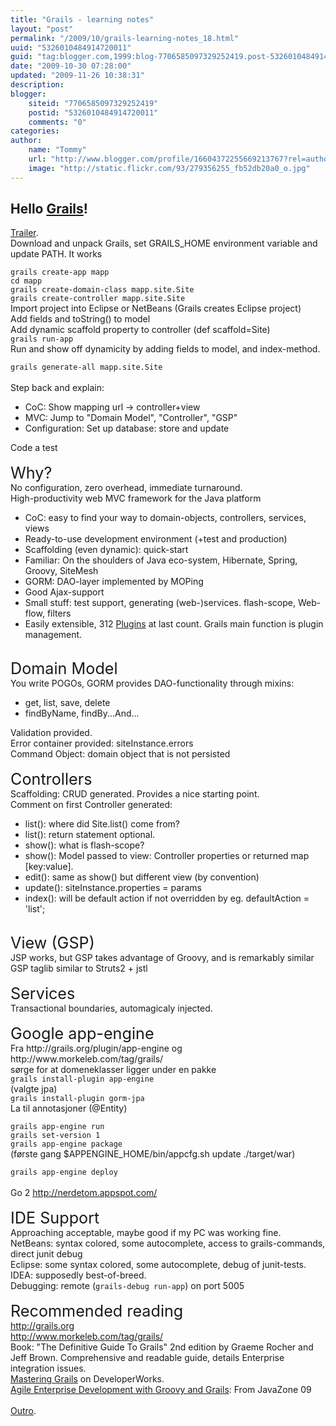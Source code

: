 ```yaml
---
title: "Grails - learning notes"
layout: "post"
permalink: "/2009/10/grails-learning-notes_18.html"
uuid: "5326010484914720011"
guid: "tag:blogger.com,1999:blog-7706585097329252419.post-5326010484914720011"
date: "2009-10-30 07:28:00"
updated: "2009-11-26 10:38:31"
description: 
blogger:
    siteid: "7706585097329252419"
    postid: "5326010484914720011"
    comments: "0"
categories: 
author: 
    name: "Tommy"
    url: "http://www.blogger.com/profile/16604372255669213767?rel=author"
    image: "http://static.flickr.com/93/279356255_fb52db20a0_o.jpg"
---
```


<div class="css-full-post-content js-full-post-content">
<div xmlns="http://www.w3.org/1999/xhtml"><h2>Hello <a href="http://grails.org/">Grails</a>!</h2><a href="http://www.youtube.com/watch?v=RDM75-oXGmQ">Trailer</a>.<br />Download and unpack Grails, set GRAILS_HOME environment variable and update PATH. It works<br /><code><br />grails create-app mapp<br />cd mapp<br />grails create-domain-class mapp.site.Site<br />grails create-controller mapp.site.Site</code><br />Import project into Eclipse or NetBeans (Grails creates Eclipse project)<br />Add fields and toString() to model<br />Add dynamic scaffold property to controller (def scaffold=Site)<br /><code>grails run-app</code><br />Run and show off dynamicity by adding fields to model, and index-method.<br /><code><br />grails generate-all mapp.site.Site<br /></code><br />Step back and explain:<br /><ul><li>CoC: Show mapping url -> controller+view<br /></li><li>MVC: Jump to "Domain Model", "Controller", "GSP"</li><li>Configuration: Set up database: store and update<br /></li></ul>Code a test<br /><br /><span style="font-size:180%;">Why?</span><br />No configuration, zero overhead, immediate turnaround.<br />High-productivity web MVC framework for the Java platform<br /><ul><li>CoC: easy to find your way to domain-objects, controllers, services, views</li><li>Ready-to-use development environment (+test and production)</li><li>Scaffolding (even dynamic): quick-start<br /></li><li>Familiar: On the shoulders of Java eco-system, Hibernate, Spring, Groovy, SiteMesh<br /></li><li>GORM: DAO-layer implemented by MOPing</li><li>Good Ajax-support</li><li>Small stuff: test support, generating (web-)services. flash-scope, Web-flow, filters<br /></li><li>Easily extensible, 312 <a href="http://www.grails.org/plugin/category/all">Plugins</a> at last count. Grails main function is plugin management.<br /></li></ul><br /><span style="font-size:180%;">Domain Model</span><br />You write POGOs, GORM provides DAO-functionality through mixins:<br /><ul><li>get, list, save, delete<br /></li><li>findByName, findBy...And...</li></ul>Validation provided.<br />Error container provided: siteInstance.errors<br />Command Object: domain object that is not persisted<br /><br /><span style="font-size:180%;">Controllers<br /></span>Scaffolding: CRUD generated. Provides a nice starting point.<br />Comment on first Controller generated:<br /><ul><li>list(): where did Site.list() come from?</li><li>list(): return statement optional.<br /></li><li>show(): what is flash-scope?</li><li>show(): Model passed to view: Controller properties or returned map [key:value].</li><li>edit(): same as show() but different view (by convention)</li><li>update(): siteInstance.properties = params<br /></li><li>index(): will be default action if not overridden by eg. defaultAction = 'list';<br /></li></ul><br /><span style="font-size:180%;">View (GSP)<br /></span>JSP works, but GSP takes advantage of Groovy, and is remarkably similar<br />GSP taglib similar to Struts2 + jstl<br /><br /><span style="font-size:180%;">Services<br /></span>Transactional boundaries, automagicaly injected.<br /><br /><span style="font-size:180%;">Google app-engine</span><br />Fra http://grails.org/plugin/app-engine og http://www.morkeleb.com/tag/grails/<br />sørge for at domeneklasser ligger under en pakke<br /><code>grails install-plugin app-engine</code><br />(valgte jpa)<br /><code>grails install-plugin gorm-jpa</code><br />La til annotasjoner (@Entity)<br /><code><br />grails app-engine run<br />grails set-version 1<br />grails app-engine package</code><br />(første gang $APPENGINE_HOME/bin/appcfg.sh update ./target/war)<br /><code><br />grails app-engine deploy<br /></code><br />Go 2 <a href="http://nerdetom.appspot.com/">http://nerdetom.appspot.com/</a><br /><br /><span style="font-size:180%;">IDE Support</span><br />Approaching acceptable, maybe good if my PC was working fine.<br />NetBeans: syntax colored, some autocomplete, access to grails-commands, direct junit debug<br />Eclipse: some syntax colored, some autocomplete, debug of junit-tests.<br />IDEA: supposedly best-of-breed.<br />Debugging: remote (<code>grails-debug run-app</code>) on port 5005<br /><br /><span style="font-size:180%;">Recommended reading</span><br /><a href="http://grails.org/">http://grails.org</a><br /><a href="http://www.morkeleb.com/tag/grails/">http://www.morkeleb.com/tag/grails/</a><br />Book: "The Definitive Guide To Grails" 2nd edition by Graeme Rocher and Jeff Brown. Comprehensive and readable guide, details Enterprise integration issues.<br /><a href="http://www.ibm.com/developerworks/views/java/libraryview.jsp?search_by=mastering+grails">Mastering Grails</a> on DeveloperWorks.<br /><a href="http://tcs.java.no/tcs/?id=0DEDB0F8-E4E5-4969-A3C6-5AFFE36A6EB0">Agile Enterprise Development with Groovy and Grails</a>: From JavaZone 09<br /><br /><a href="http://www.youtube.com/watch?v=-rutX0I6NxU">Outro</a>.<br /><br /><div class="zemanta-pixie"><img src="http://img.zemanta.com/pixy.gif?x-id=55129da4-bcf9-820f-af73-4bf7d37a01e4" alt="" class="zemanta-pixie-img" /></div></div>
</div>